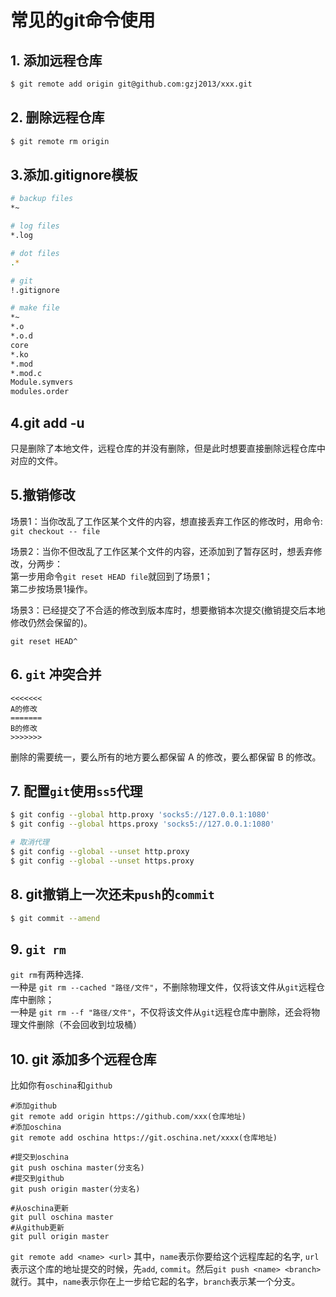 # 常见的git命令使用

## 1. 添加远程仓库
```bash
$ git remote add origin git@github.com:gzj2013/xxx.git
```

## 2. 删除远程仓库
```bash
$ git remote rm origin 
```


## 3.添加.gitignore模板
```bash
# backup files
*~

# log files
*.log

# dot files
.*

# git
!.gitignore

# make file
*~
*.o
*.o.d
core
*.ko
*.mod
*.mod.c
Module.symvers
modules.order
```

## 4.git add -u
只是删除了本地文件，远程仓库的并没有删除，但是此时想要直接删除远程仓库中对应的文件。    


## 5.撤销修改

场景1：当你改乱了工作区某个文件的内容，想直接丢弃工作区的修改时，用命令:           
`git checkout -- file`

场景2：当你不但改乱了工作区某个文件的内容，还添加到了暂存区时，想丢弃修改，分两步：   
第一步用命令`git reset HEAD file`就回到了场景1；    
第二步按场景1操作。    

场景3：已经提交了不合适的修改到版本库时，想要撤销本次提交(撤销提交后本地修改仍然会保留的)。    
```
git reset HEAD^
```

## 6. `git` 冲突合并
```
<<<<<<<   
A的修改 
=======
B的修改
>>>>>>>
```
删除的需要统一，要么所有的地方要么都保留 A 的修改，要么都保留 B 的修改。       


## 7. 配置`git`使用`ss5`代理  
```bash
$ git config --global http.proxy 'socks5://127.0.0.1:1080' 
$ git config --global https.proxy 'socks5://127.0.0.1:1080'

# 取消代理
$ git config --global --unset http.proxy
$ git config --global --unset https.proxy
```


## 8. git撤销上一次还未`push`的`commit `

```bash
$ git commit --amend
```

## 9. `git rm` 
`git rm`有两种选择.           
一种是 `git rm --cached "路径/文件"`，不删除物理文件，仅将该文件从`git`远程仓库中删除；  
一种是 `git rm --f "路径/文件"`，不仅将该文件从`git`远程仓库中删除，还会将物理文件删除（不会回收到垃圾桶）          


## 10. git 添加多个远程仓库


比如你有`oschina`和`github`
```
#添加github
git remote add origin https://github.com/xxx(仓库地址)
#添加oschina
git remote add oschina https://git.oschina.net/xxxx(仓库地址)

#提交到oschina
git push oschina master(分支名)
#提交到github
git push origin master(分支名)

#从oschina更新
git pull oschina master
#从github更新
git pull origin master
```
`git remote add <name> <url>`
其中，`name`表示你要给这个远程库起的名字, `url`表示这个库的地址提交的时候，先`add`, `commit`。然后`git push <name> <branch>`就行。其中，`name`表示你在上一步给它起的名字，`branch`表示某一个分支。
